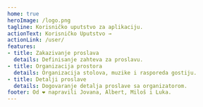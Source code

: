 ```yaml
---
home: true
heroImage: /logo.png
tagline: Korisničko uputstvo za aplikaciju.
actionText: Korisničko Uputstvo →
actionLink: /user/
features:
- title: Zakazivanje proslava
  details: Definisanje zahteva za proslavu.
- title: Organizacija prostora
  details: Organizacija stolova, muzike i rasporeda gostiju.
- title: Detalji proslave
  details: Dogovaranje detalja proslave sa organizatorom.
footer: Od ❤️ napravili Jovana, Albert, Miloš i Luka.
---
```

